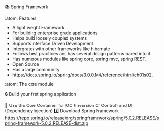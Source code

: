 :books: Spring Framework

:atom:  Features
- A light weight Framework
- For building enterprise grade applications
- Helps build loosely coupled systems
- Supports Interface Driven Development
- Intergrates with other frameworks like hibernate
- Follows best practices and has several design patterns baked into it
- Has numerous modules like spring core, spring mvc, spring REST.
- Open Source
- Has a large community
- https://docs.spring.io/spring/docs/3.0.0.M4/reference/html/ch01s02.

:atom: The core module

:lock: Build your first spring application

:key: Use the Core Container for IOC (Inversion Of Control) and DI (Dependency Injection) 
:one: Download Spring Framework
-https://repo.spring.io/release/org/springframework/spring/5.0.2.RELEASE/spring-framework-5.0.2.RELEASE-dist.zip